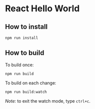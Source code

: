 # React Hello World

## How to install

```
npm run install
```

## How to build

To build once:

```
npm run build
```

To build on each change:

```
npm run build:watch
```

_Note:_ to exit the watch mode, type `ctrl+c`.
